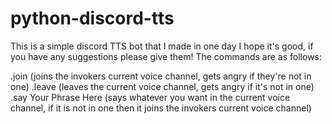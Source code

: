 # python-discord-tts

This is a simple discord TTS bot that I made in one day
I hope it's good, if you have any suggestions please give them!
The commands are as follows:

.join
(joins the invokers current voice channel, gets angry if they're not in one)
.leave
(leaves the current voice channel, gets angry if it's not in one)
.say Your Phrase Here
(says whatever you want in the current voice channel, if it is not in one then it joins the invokers current voice channel)
